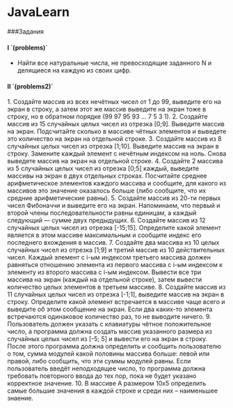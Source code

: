 # JavaLearn

###Задания

<h4>I `(problems)`</h4>

* Найти все натуральные числа, не превосходящие заданного N и делящиеся на каждую из своих цифр.

<h4>II `(problems2)`</h4>
1. Создайте массив из всех нечётных чисел от 1 до 99, выведите его на экран в строку, а затем этот же массив выведите на экран тоже в строку, но в обратном 
порядке (99 97 95 93 … 7 5 3 1).
2. Создайте массив из 15 случайных целых чисел из отрезка [0;9]. Выведите массив на экран. Подсчитайте сколько в массиве чётных элементов и выведете это 
количество на экран на отдельной строке.
3. Создайте массив из 8 случайных целых чисел из отрезка [1;10]. Выведите массив на экран в строку. Замените каждый элемент с нечётным индексом на ноль. Снова
 выведете массив на экран на отдельной строке.
4. Создайте 2 массива из 5 случайных целых чисел из отрезка [0;5] каждый, выведите массивы на экран в двух отдельных строках. Посчитайте среднее 
арифметическое элементов каждого массива и сообщите, для какого из массивов это значение оказалось больше (либо сообщите, что их средние арифметические равны).
5. Создайте массив из 20-ти первых чисел Фибоначчи и выведите его на экран. Напоминаем, что первый и второй члены последовательности равны единицам, а каждый 
следующий — сумме двух предыдущих.
6. Создайте массив из 12 случайных целых чисел из отрезка [-15;15]. Определите какой элемент является в этом массиве максимальным и сообщите индекс его 
последнего вхождения в массив.
7. Создайте два массива из 10 целых случайных чисел из отрезка [1;9] и третий массив из 10 действительных чисел. Каждый элемент с i-ым индексом третьего 
массива должен равняться отношению элемента из первого массива с i-ым индексом к элементу из второго массива с i-ым индексом. Вывести все три массива на экран (каждый на отдельной строке), затем вывести количество целых элементов в третьем массиве.
8. Создайте массив из 11 случайных целых чисел из отрезка [-1;1], выведите массив на экран в строку. Определите какой элемент встречается в массиве чаще всего
 и выведите об этом сообщение на экран. Если два каких-то элемента встречаются одинаковое количество раз, то не выводите ничего.
9. Пользователь должен указать с клавиатуры чётное положительное число, а программа должна создать массив указанного размера из случайных целых чисел из [-5;
5] и вывести его на экран в строку. После этого программа должна определить и сообщить пользователю о том, сумма модулей какой половины массива больше: левой или правой, либо сообщить, что эти суммы модулей равны. Если пользователь введёт неподходящее число, то программа должна требовать повторного ввода до тех пор, пока не будет указано корректное значение.
10. В массиве А размером 10х5 определить самые большие значения в каждой строке и среди них – наименьшее знаение.
